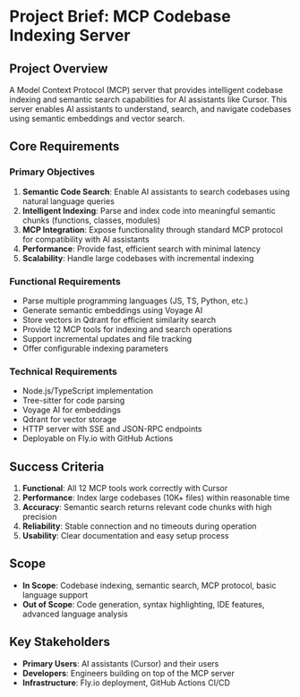 # Project Brief: MCP Codebase Indexing Server

## Project Overview
A Model Context Protocol (MCP) server that provides intelligent codebase indexing and semantic search capabilities for AI assistants like Cursor. This server enables AI assistants to understand, search, and navigate codebases using semantic embeddings and vector search.

## Core Requirements

### Primary Objectives
1. **Semantic Code Search**: Enable AI assistants to search codebases using natural language queries
2. **Intelligent Indexing**: Parse and index code into meaningful semantic chunks (functions, classes, modules)
3. **MCP Integration**: Expose functionality through standard MCP protocol for compatibility with AI assistants
4. **Performance**: Provide fast, efficient search with minimal latency
5. **Scalability**: Handle large codebases with incremental indexing

### Functional Requirements
- Parse multiple programming languages (JS, TS, Python, etc.)
- Generate semantic embeddings using Voyage AI
- Store vectors in Qdrant for efficient similarity search
- Provide 12 MCP tools for indexing and search operations
- Support incremental updates and file tracking
- Offer configurable indexing parameters

### Technical Requirements
- Node.js/TypeScript implementation
- Tree-sitter for code parsing
- Voyage AI for embeddings
- Qdrant for vector storage
- HTTP server with SSE and JSON-RPC endpoints
- Deployable on Fly.io with GitHub Actions

## Success Criteria
1. **Functional**: All 12 MCP tools work correctly with Cursor
2. **Performance**: Index large codebases (10K+ files) within reasonable time
3. **Accuracy**: Semantic search returns relevant code chunks with high precision
4. **Reliability**: Stable connection and no timeouts during operation
5. **Usability**: Clear documentation and easy setup process

## Scope
- **In Scope**: Codebase indexing, semantic search, MCP protocol, basic language support
- **Out of Scope**: Code generation, syntax highlighting, IDE features, advanced language analysis

## Key Stakeholders
- **Primary Users**: AI assistants (Cursor) and their users
- **Developers**: Engineers building on top of the MCP server
- **Infrastructure**: Fly.io deployment, GitHub Actions CI/CD 